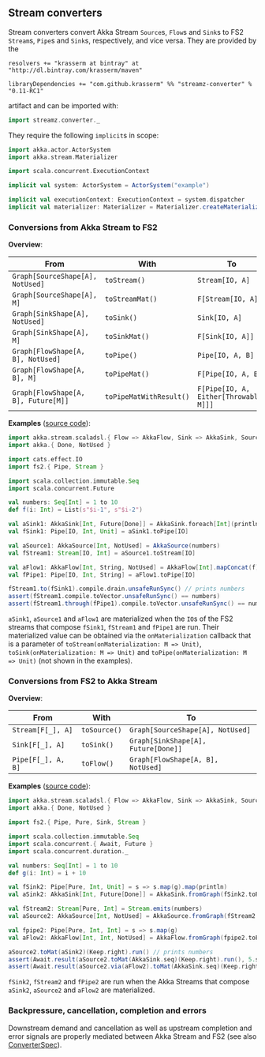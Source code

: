 Stream converters
-----------------

Stream converters convert Akka Stream `Source`s, `Flow`s and `Sink`s to FS2 `Stream`s, `Pipe`s and `Sink`s, respectively, and vice versa. They are provided by the 

    resolvers += "krasserm at bintray" at "http://dl.bintray.com/krasserm/maven"

    libraryDependencies += "com.github.krasserm" %% "streamz-converter" % "0.11-RC1"

artifact and can be imported with: 

```scala
import streamz.converter._
```

They require the following `implicit`s in scope:

```scala
import akka.actor.ActorSystem
import akka.stream.Materializer

import scala.concurrent.ExecutionContext

implicit val system: ActorSystem = ActorSystem("example")

implicit val executionContext: ExecutionContext = system.dispatcher
implicit val materializer: Materializer = Materializer.createMaterializer(system)
```

### Conversions from Akka Stream to FS2 

**Overview**:

|From                                |With                      |To                                     |
|------------------------------------|--------------------------|---------------------------------------|
|`Graph[SourceShape[A], NotUsed]`    |`toStream()`              |`Stream[IO, A]`                        |
|`Graph[SourceShape[A], M]`          |`toStreamMat()`           |`F[Stream[IO, A]]`                     |
|`Graph[SinkShape[A], NotUsed]`      |`toSink()`                |`Sink[IO, A]`                          |
|`Graph[SinkShape[A], M]`            |`toSinkMat()`             |`F[Sink[IO, A]]`                       |
|`Graph[FlowShape[A, B], NotUsed]`   |`toPipe()`                |`Pipe[IO, A, B]`                       |
|`Graph[FlowShape[A, B], M]`         |`toPipeMat()`             |`F[Pipe[IO, A, B]]`                    |
|`Graph[FlowShape[A, B], Future[M]]` |`toPipeMatWithResult()`   |`F[Pipe[IO, A, Either[Throwable, M]]]`   |

**Examples** ([source code](https://github.com/krasserm/streamz/blob/master/streamz-examples/src/main/scala/streamz/examples/converter/Example.scala)):

```scala
import akka.stream.scaladsl.{ Flow => AkkaFlow, Sink => AkkaSink, Source => AkkaSource }
import akka.{ Done, NotUsed }

import cats.effect.IO
import fs2.{ Pipe, Stream }

import scala.collection.immutable.Seq
import scala.concurrent.Future

val numbers: Seq[Int] = 1 to 10
def f(i: Int) = List(s"$i-1", s"$i-2")

val aSink1: AkkaSink[Int, Future[Done]] = AkkaSink.foreach[Int](println)
val fSink1: Pipe[IO, Int, Unit] = aSink1.toPipe[IO]

val aSource1: AkkaSource[Int, NotUsed] = AkkaSource(numbers)
val fStream1: Stream[IO, Int] = aSource1.toStream[IO]

val aFlow1: AkkaFlow[Int, String, NotUsed] = AkkaFlow[Int].mapConcat(f)
val fPipe1: Pipe[IO, Int, String] = aFlow1.toPipe[IO]

fStream1.to(fSink1).compile.drain.unsafeRunSync() // prints numbers
assert(fStream1.compile.toVector.unsafeRunSync() == numbers)
assert(fStream1.through(fPipe1).compile.toVector.unsafeRunSync() == numbers.flatMap(f))
```

`aSink1`, `aSource1` and `aFlow1` are materialized when the `IO`s of the FS2 streams that compose `fSink1`, `fStream1` and `fPipe1` are run. Their materialized value can be obtained via the `onMaterialization` callback that is a parameter of `toStream(onMaterialization: M => Unit)`, `toSink(onMaterialization: M => Unit)` and `toPipe(onMaterialization: M => Unit)` (not shown in the examples). 

### Conversions from FS2 to Akka Stream 

**Overview**:

|From               |With         |To                                  |
|-------------------|-------------|------------------------------------|
|`Stream[F[_], A]`  |`toSource()` |`Graph[SourceShape[A], NotUsed]`    |
|`Sink[F[_], A]`    |`toSink()`   |`Graph[SinkShape[A], Future[Done]]` |
|`Pipe[F[_], A, B]` |`toFlow()`   |`Graph[FlowShape[A, B], NotUsed]`   |

**Examples** ([source code](https://github.com/krasserm/streamz/blob/master/streamz-examples/src/main/scala/streamz/examples/converter/Example.scala)):

```scala
import akka.stream.scaladsl.{ Flow => AkkaFlow, Sink => AkkaSink, Source => AkkaSource, Keep }
import akka.{ Done, NotUsed }

import fs2.{ Pipe, Pure, Sink, Stream }

import scala.collection.immutable.Seq
import scala.concurrent.{ Await, Future }
import scala.concurrent.duration._

val numbers: Seq[Int] = 1 to 10
def g(i: Int) = i + 10

val fSink2: Pipe[Pure, Int, Unit] = s => s.map(g).map(println)
val aSink2: AkkaSink[Int, Future[Done]] = AkkaSink.fromGraph(fSink2.toPipe)

val fStream2: Stream[Pure, Int] = Stream.emits(numbers)
val aSource2: AkkaSource[Int, NotUsed] = AkkaSource.fromGraph(fStream2.toSource)

val fpipe2: Pipe[Pure, Int, Int] = s => s.map(g)
val aFlow2: AkkaFlow[Int, Int, NotUsed] = AkkaFlow.fromGraph(fpipe2.toFlow)

aSource2.toMat(aSink2)(Keep.right).run() // prints numbers
assert(Await.result(aSource2.toMat(AkkaSink.seq)(Keep.right).run(), 5.seconds) == numbers)
assert(Await.result(aSource2.via(aFlow2).toMat(AkkaSink.seq)(Keep.right).run(), 5.seconds) == numbers.map(g))
```

`fSink2`, `fStream2` and `fPipe2` are run when the Akka Streams that compose `aSink2`, `aSource2` and `aFlow2` are materialized.

### Backpressure, cancellation, completion and errors

Downstream demand and cancellation as well as upstream completion and error signals are properly mediated between Akka Stream and FS2 (see also [ConverterSpec](https://github.com/krasserm/streamz/blob/master/streamz-converter/src/test/scala/streamz/converter/ConverterSpec.scala)).  

